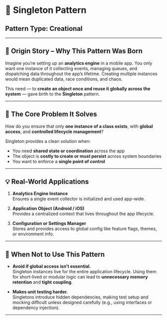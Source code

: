# 🧩 Singleton Pattern

## **Pattern Type:** Creational

---

## 📖 Origin Story – Why This Pattern Was Born

Imagine you’re setting up an **analytics engine** in a mobile app. You only want one instance of it collecting events, managing queues, and dispatching data throughout the app’s lifetime. Creating multiple instances would mean duplicated data, race conditions, and chaos.

This need — to **create an object once and reuse it globally across the system** — gave birth to the **Singleton** pattern.

---

## 🎯 The Core Problem It Solves

How do you ensure that only **one instance of a class exists**, with **global access**, and **controlled lifecycle management**?

Singleton provides a clean solution when:
- You need **shared state or coordination** across the app
- The object is **costly to create or must persist** across system boundaries
- You want to enforce a **single point of control**

---

## 💡 Real-World Applications

1. **Analytics Engine Instance**  
   Ensures a single event collector is initialized and used app-wide.

2. **Application Object (Android / iOS)**  
   Provides a centralized context that lives throughout the app lifecycle.

3. **Configuration or Settings Manager**  
   Stores and provides access to global config like feature flags, themes, or environment info.

---

## 🚫 When Not to Use This Pattern

- **Avoid if global access isn’t essential.**  
  Singleton instances live for the entire application lifecycle. Using them for short-lived or modular logic can lead to **unnecessary memory retention** and **tight coupling**.

- **Makes unit testing harder.**  
  Singletons introduce hidden dependencies, making test setup and mocking difficult unless designed carefully (e.g., using interfaces or dependency injection).

---
